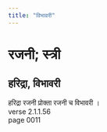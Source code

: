 ```yaml
---
title: "विभावरी"
---
```


# रजनी; स्त्री
## हरिद्रा, विभावरी
हरिद्रा रजनी प्रोक्ता रजनी च विभावरी ।<br />verse 2.1.1.56<br />page 0011

